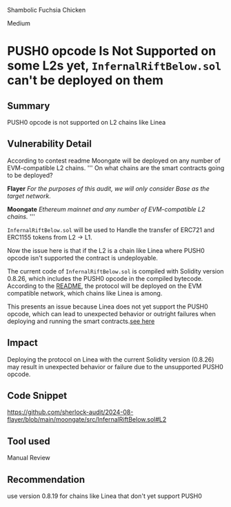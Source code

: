 Shambolic Fuchsia Chicken

Medium

# PUSH0 opcode Is Not Supported on some L2s yet, `InfernalRiftBelow.sol` can't be deployed on them

## Summary
PUSH0 opcode is not supported on L2 chains like Linea 

## Vulnerability Detail
According to contest readme Moongate will be deployed on any number of EVM-compatible L2 chains.
'''
On what chains are the smart contracts going to be deployed?

**Flayer**
_For the purposes of this audit, we will only consider Base as the target network._

**Moongate**
_Ethereum mainnet and any number of EVM-compatible L2 chains._
'''

`InfernalRiftBelow.sol` will be used to Handle the transfer of ERC721 and ERC1155 tokens from L2 -> L1.

Now the issue here is that if the L2 is a chain like Linea where PUSH0 opcode isn't supported the contract is undeployable.

The current code of `InfernalRiftBelow.sol` is compiled with Solidity version 0.8.26, which includes the PUSH0 opcode in the compiled bytecode. According to the [README](https://github.com/sherlock-audit/2024-08-flayer-AuditorPraise?tab=readme-ov-file#moongate), the protocol will be deployed on the EVM compatible network, which chains like Linea is among.

This presents an issue because Linea does not yet support the PUSH0 opcode, which can lead to unexpected behavior or outright failures when deploying and running the smart contracts.[see here](https://docs.linea.build/developers/quickstart/ethereum-differences#evm-opcodes)


## Impact
Deploying the protocol on Linea with the current Solidity version (0.8.26) may result in unexpected behavior or failure due to the unsupported PUSH0 opcode.
## Code Snippet
https://github.com/sherlock-audit/2024-08-flayer/blob/main/moongate/src/InfernalRiftBelow.sol#L2
## Tool used

Manual Review

## Recommendation

 use version 0.8.19 for chains like Linea that don't yet support PUSH0